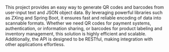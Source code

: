 This project provides an easy way to generate QR codes and barcodes from user-input text and JSON object data. By leveraging powerful libraries such as ZXing and Spring Boot, it ensures fast and reliable encoding of data into scannable formats. Whether we need QR codes for payment systems, authentication, or information sharing, or barcodes for product labeling and inventory management, this solution is highly efficient and scalable. Additionally, the API is designed to be RESTful, making integration with other applications effortless.
